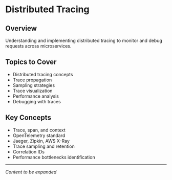 # Distributed Tracing

## Overview
Understanding and implementing distributed tracing to monitor and debug requests across microservices.

## Topics to Cover
- Distributed tracing concepts
- Trace propagation
- Sampling strategies
- Trace visualization
- Performance analysis
- Debugging with traces

## Key Concepts
- Trace, span, and context
- OpenTelemetry standard
- Jaeger, Zipkin, AWS X-Ray
- Trace sampling and retention
- Correlation IDs
- Performance bottlenecks identification

---
*Content to be expanded* 